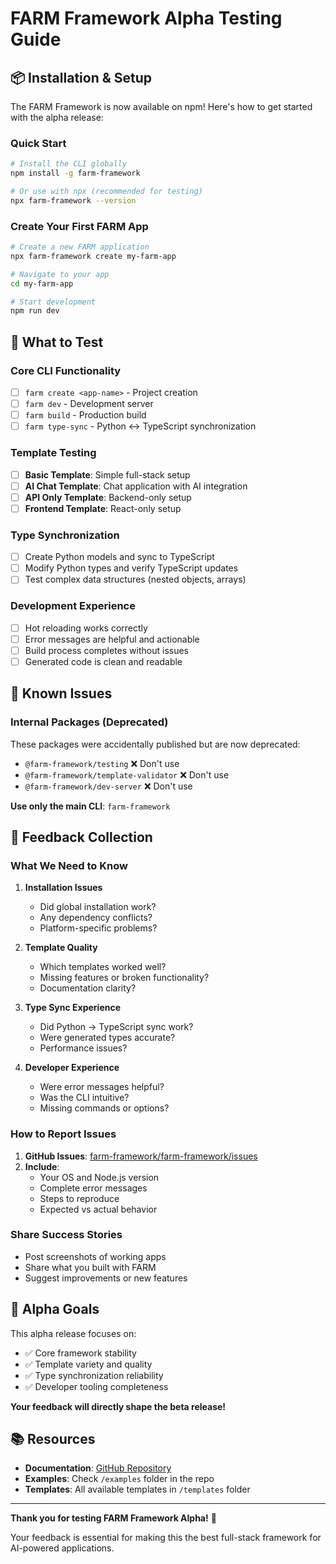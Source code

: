 # FARM Framework Alpha Testing Guide

## 📦 Installation & Setup

The FARM Framework is now available on npm! Here's how to get started with the alpha release:

### Quick Start

```bash
# Install the CLI globally
npm install -g farm-framework

# Or use with npx (recommended for testing)
npx farm-framework --version
```

### Create Your First FARM App

```bash
# Create a new FARM application
npx farm-framework create my-farm-app

# Navigate to your app
cd my-farm-app

# Start development
npm run dev
```

## 🧪 What to Test

### Core CLI Functionality
- [ ] `farm create <app-name>` - Project creation
- [ ] `farm dev` - Development server
- [ ] `farm build` - Production build
- [ ] `farm type-sync` - Python ↔ TypeScript synchronization

### Template Testing
- [ ] **Basic Template**: Simple full-stack setup
- [ ] **AI Chat Template**: Chat application with AI integration
- [ ] **API Only Template**: Backend-only setup
- [ ] **Frontend Template**: React-only setup

### Type Synchronization
- [ ] Create Python models and sync to TypeScript
- [ ] Modify Python types and verify TypeScript updates
- [ ] Test complex data structures (nested objects, arrays)

### Development Experience
- [ ] Hot reloading works correctly
- [ ] Error messages are helpful and actionable
- [ ] Build process completes without issues
- [ ] Generated code is clean and readable

## 🐛 Known Issues

### Internal Packages (Deprecated)
These packages were accidentally published but are now deprecated:
- `@farm-framework/testing` ❌ Don't use
- `@farm-framework/template-validator` ❌ Don't use  
- `@farm-framework/dev-server` ❌ Don't use

**Use only the main CLI**: `farm-framework`

## 📝 Feedback Collection

### What We Need to Know

1. **Installation Issues**
   - Did global installation work?  
   - Any dependency conflicts?
   - Platform-specific problems?

2. **Template Quality**
   - Which templates worked well?
   - Missing features or broken functionality?
   - Documentation clarity?

3. **Type Sync Experience**
   - Did Python → TypeScript sync work?
   - Were generated types accurate?
   - Performance issues?

4. **Developer Experience** 
   - Were error messages helpful?
   - Was the CLI intuitive?
   - Missing commands or options?

### How to Report Issues

1. **GitHub Issues**: [farm-framework/farm-framework/issues](https://github.com/farm-framework/farm-framework/issues)
2. **Include**:
   - Your OS and Node.js version
   - Complete error messages
   - Steps to reproduce
   - Expected vs actual behavior

### Share Success Stories

- Post screenshots of working apps
- Share what you built with FARM
- Suggest improvements or new features

## 🎯 Alpha Goals

This alpha release focuses on:
- ✅ Core framework stability
- ✅ Template variety and quality  
- ✅ Type synchronization reliability
- ✅ Developer tooling completeness

**Your feedback will directly shape the beta release!**

## 📚 Resources

- **Documentation**: [GitHub Repository](https://github.com/farm-framework/farm-framework)
- **Examples**: Check `/examples` folder in the repo
- **Templates**: All available templates in `/templates` folder

---

**Thank you for testing FARM Framework Alpha!** 🙏

Your feedback is essential for making this the best full-stack framework for AI-powered applications.
